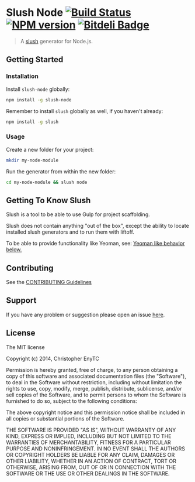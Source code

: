 # Slush Node [![Build Status](https://secure.travis-ci.org/chrisenytc/slush-node.png?branch=master)](https://travis-ci.org/chrisenytc/slush-node) [![NPM version](https://badge-me.herokuapp.com/api/npm/slush-node.png)](http://badges.enytc.com/for/npm/slush-node) [![Bitdeli Badge](https://d2weczhvl823v0.cloudfront.net/chrisenytc/slush-node/trend.png)](https://bitdeli.com/free "Bitdeli Badge")

> A [slush](http://klei.github.io/slush) generator for Node.js.


## Getting Started

### Installation

Install `slush-node` globally:

```bash
npm install -g slush-node
```

Remember to install `slush` globally as well, if you haven't already:

```bash
npm install -g slush
```

### Usage

Create a new folder for your project:

```bash
mkdir my-node-module
```

Run the generator from within the new folder:

```bash
cd my-node-module && slush node
```

## Getting To Know Slush

Slush is a tool to be able to use Gulp for project scaffolding.

Slush does not contain anything "out of the box", except the ability to locate installed slush generators and to run them with liftoff.

To be able to provide functionality like Yeoman, see: [Yeoman like behavior below.](https://github.com/klei/slush#yeoman-like-behavior)

## Contributing

See the [CONTRIBUTING Guidelines](https://github.com/chrisenytc/slush-node/blob/master/CONTRIBUTING.md)

## Support
If you have any problem or suggestion please open an issue [here](https://github.com/chrisenytc/slush-node/issues).

## License

The MIT license

Copyright (c) 2014, Christopher EnyTC

Permission is hereby granted, free of charge, to any person
obtaining a copy of this software and associated documentation
files (the "Software"), to deal in the Software without
restriction, including without limitation the rights to use,
copy, modify, merge, publish, distribute, sublicense, and/or sell
copies of the Software, and to permit persons to whom the
Software is furnished to do so, subject to the following
conditions:

The above copyright notice and this permission notice shall be
included in all copies or substantial portions of the Software.

THE SOFTWARE IS PROVIDED "AS IS", WITHOUT WARRANTY OF ANY KIND,
EXPRESS OR IMPLIED, INCLUDING BUT NOT LIMITED TO THE WARRANTIES
OF MERCHANTABILITY, FITNESS FOR A PARTICULAR PURPOSE AND
NONINFRINGEMENT. IN NO EVENT SHALL THE AUTHORS OR COPYRIGHT
HOLDERS BE LIABLE FOR ANY CLAIM, DAMAGES OR OTHER LIABILITY,
WHETHER IN AN ACTION OF CONTRACT, TORT OR OTHERWISE, ARISING
FROM, OUT OF OR IN CONNECTION WITH THE SOFTWARE OR THE USE OR
OTHER DEALINGS IN THE SOFTWARE.

